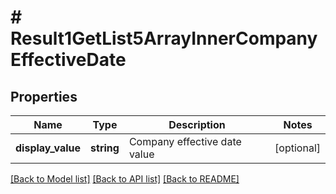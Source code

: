 # # Result1GetList5ArrayInnerCompanyEffectiveDate

## Properties

Name | Type | Description | Notes
------------ | ------------- | ------------- | -------------
**display_value** | **string** | Company effective date value | [optional]

[[Back to Model list]](../../README.md#models) [[Back to API list]](../../README.md#endpoints) [[Back to README]](../../README.md)
